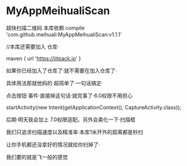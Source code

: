 # MyAppMeihualiScan
超快扫描二维码
本库依赖
compile 'com.github.meihuali:MyAppMeihualiScan:v1.1.1' 

//本库还需要加入 仓库·

maven { url 'https://jitpack.io' } 

如果你已经加入了仓库了·就不需要在加入仓库了·

具体用法那就他妈的 超简单了·一句话搞定·

点击按钮·事件·直接掉这句话·就完事了·6.0权限不用担心

startActivity(new Intent(getApplicationContext(), CaptureActivity.class));

后期·明天我会加上 7.0权限适配。另外会美化一下·扫描框

我们只追求扫描速度以及精准率·本库1米开外的距离都是秒扫

让你手机都还没拿好的情况就给你扫掉了·

我们要的就是飞一般的感觉
